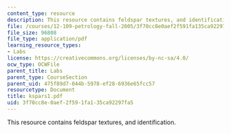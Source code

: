 ```yaml
---
content_type: resource
description: This resource contains feldspar textures, and identification.
file: /courses/12-109-petrology-fall-2005/3f70cc8e0aef2f591fa135ca92297fa5_kspars1.pdf
file_size: 96808
file_type: application/pdf
learning_resource_types:
- Labs
license: https://creativecommons.org/licenses/by-nc-sa/4.0/
ocw_type: OCWFile
parent_title: Labs
parent_type: CourseSection
parent_uid: 475f89d7-044b-5978-ef28-6936e65fcc57
resourcetype: Document
title: kspars1.pdf
uid: 3f70cc8e-0aef-2f59-1fa1-35ca92297fa5
---
```

This resource contains feldspar textures, and identification.
